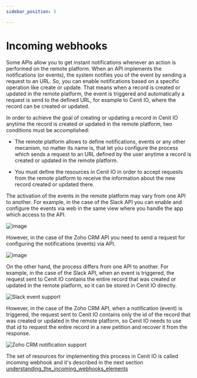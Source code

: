 ```yaml
---
sidebar_position: 5

---
```


# Incoming webhooks

Some APIs allow you to get instant notifications whenever an action is performed on the remote platform. When an API implements the notifications (or events), the system notifies you of the event by sending a request to an URL. So, you can enable notifications based on a specific operation like create or update. That means when a record is created or updated in the remote platform, the event is triggered and automatically a request is send to the defined URL, for example to Cenit IO, where the record can be created or updated.

In order to achieve the goal of creating or updating a record in Cenit IO anytime the record is created or updated in the remote platform, two conditions must be accomplished:

- The remote platform allows to define notifications, events or any other mecanism, no matter its name is, that let you configure the process which sends a request to an URL defined by the user anytime a record is created or updated in the remote platform.

- You must define the resources in Cenit IO in order to accept requests from the remote platform to receive the information about the new record created or updated there. 

The activation of the events in the remote platform may vary from one API to another. For example, in the case of the Slack API you can enable and configure the events via web in the same view where you handle the app which access to the API.

![image](https://user-images.githubusercontent.com/54523080/180124555-7d3191d9-c7d3-4e21-9ad0-19803d82a7ea.png)

However, in the case of the Zoho CRM API you need to send a request for configuring the notifications (events) via API.

![image](https://user-images.githubusercontent.com/54523080/180489473-5e22c575-ae3e-485b-96f7-f1c34d706f4d.png)

On the other hand, the process differs from one API to another. For example, in the case of the Slack API, when an event is triggered, the request sent to Cenit IO contains the entire record that was created or updated in the remote platform, so it can be stored in Cenit IO directly.

![Slack event support](https://user-images.githubusercontent.com/54523080/180131061-38605ef1-1fc5-4111-be92-8be502146454.jpg)

However, in the case of the Zoho CRM API, when a notification (event) is triggered, the request sent to Cenit IO contains only the id of the record that was created or updated in the remote platform, so Cenit IO needs to use that id to request the entire record in a new petition and recover it from the response.

![Zoho CRM notification support](https://user-images.githubusercontent.com/54523080/180131064-7313101f-e9c1-4996-9b9a-ec962a5f28a2.jpg)

The set of resources for implementing this process in Cenit IO is called incoming webhook and it's described in the next section [understanding_the_incoming_webhooks_elements](connector_factory/understanding_the_incoming_webhooks_elements.md)
